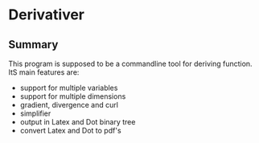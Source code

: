 # Derivativer

## Summary
This program is supposed to be a commandline tool for deriving function. ItS main features are:
  - support for multiple variables
  - support for multiple dimensions
  - gradient, divergence and curl
  - simplifier
  - output in Latex and Dot binary tree
  - convert Latex and Dot to pdf's
  
